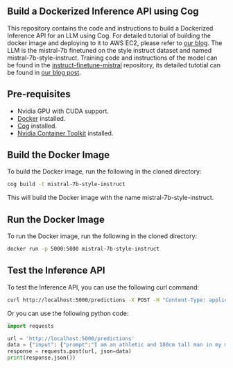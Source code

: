 ## Build a Dockerized Inference API using Cog
This repository contains the code and instructions to build a Dockerized Inference API for an LLM using Cog. For detailed tutorial of building the docker image and deploying to it to AWS EC2, please refer to [our blog](https://blog.neuralwork.ai/).
The LLM is the mistral-7b finetuned on the style instruct dataset and named mistral-7b-style-instruct. Training code and instructions of the model can be found in the [instruct-finetune-mistral](https://github.com/neuralwork/instruct-finetune-mistral) repository, its detailed tutotial can be found in [our blog post](https://blog.neuralwork.ai/deploying-llms-on-aws-ec2-using-cog-a-complete-guide/).

## Pre-requisites
- Nvidia GPU with CUDA support.
- [Docker](https://www.docker.com/) installed.
- [Cog](https://github.com/replicate/cog) installed.
- [Nvidia Container Toolkit](https://docs.nvidia.com/datacenter/cloud-native/container-toolkit/latest/install-guide.html) installed.

## Build the Docker Image
To build the Docker image, run the following in the cloned directory:
```bash
cog build -t mistral-7b-style-instruct
```
This will build the Docker image with the name mistral-7b-style-instruct.

## Run the Docker Image
To run the Docker image, run the following in the cloned directory:
```bash
docker run -p 5000:5000 mistral-7b-style-instruct
```
## Test the Inference API
To test the Inference API, you can use the following curl command:

```bash
curl http://localhost:5000/predictions -X POST -H "Content-Type: application/json" -d '{"input": {"prompt":"I am an athletic and 180cm tall man in my mid twenties, I have a rectangle shaped body with slightly broad shoulders and have a sleek,casual style. I usually prefer darker colors.", "event": "I am going to a wedding."}}'
```
Or you can use the following python code:
```python
import requests

url = 'http://localhost:5000/predictions'
data = {"input": {"prompt":"I am an athletic and 180cm tall man in my mid twenties, I have a rectangle shaped body with slightly broad shoulders and have a sleek,casual style. I usually prefer darker colors.", "event": "I am going to a wedding."}}
response = requests.post(url, json=data)
print(response.json())
```
